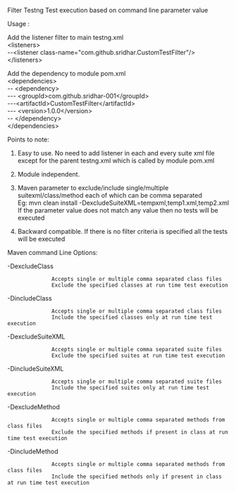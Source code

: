 
Filter Testng Test execution based on command line parameter value

Usage :

Add the listener filter to main testng.xml<br>
&lt;listeners&gt;<br>
     --&lt;listener class-name="com.github.sridhar.CustomTestFilter"/&gt;<br>
 &lt;/listeners&gt;<br>

Add the dependency to module pom.xml<br>
 &lt;dependencies&gt;<br>
       -- &lt;dependency><br>
           --- &lt;groupId&gt;com.github.sridhar-001&lt;/groupId&gt;<br>
            ---&lt;artifactId&gt;CustomTestFilter&lt;/artifactId&gt;<br>
           --- &lt;version&gt;1.0.0&lt;/version&gt;<br>
       -- &lt;/dependency&gt;<br>
 &lt;/dependencies&gt;<br>

 Points to note:
 1) Easy to use. No need to add listener in each and every suite xml file except for the parent testng.xml which is called by module pom.xml<br>
 
 2) Module independent.<br>
 
 3) Maven parameter to exclude/include single/multiple suitexml/class/method each of which can be comma separated<br>
 Eg: mvn clean install -DexcludeSuiteXML=tempxml,temp1.xml,temp2.xml<br>
       If the parameter value does not match any value then no tests will be executed<br>
       
 4) Backward compatible. If there is no filter criteria is specified all the tests will be executed<br>

Maven command Line Options:

-DexcludeClass

                  Accepts single or multiple comma separated class files
				  Exclude the specified classes at run time test execution

-DincludeClass

                  Accepts single or multiple comma separated class files
				  Include the specified classes only at run time test execution

-DexcludeSuiteXML

                  Accepts single or multiple comma separated suite files
				  Exclude the specified suites at run time test execution

-DincludeSuiteXML

                  Accepts single or multiple comma separated suite files
				  Include the specified suites only at run time test execution

-DexcludeMethod

                  Accepts single or multiple comma separated methods from class files
				  Exclude the specified methods if present in class at run time test execution

-DincludeMethod

                  Accepts single or multiple comma separated methods from class files
				  Include the specified methods only if present in class at run time test execution




